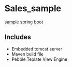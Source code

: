 # Sales_sample
sample spring boot

## Includes
* Embedded tomcat server
* Maven build file
* Pebble Teplate View Engine
